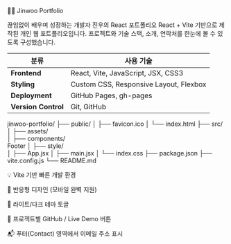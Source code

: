 🧑‍💻 Jinwoo Portfolio

끊임없이 배우며 성장하는 개발자 진우의 React 포트폴리오
React + Vite 기반으로 제작된 개인 웹 포트폴리오입니다.
프로젝트와 기술 스택, 소개, 연락처를 한눈에 볼 수 있도록 구성했습니다.

| 분류                  | 사용 기술                                  |
| ------------------- | -------------------------------------- |
| **Frontend**        | React, Vite, JavaScript, JSX, CSS3     |
| **Styling**         | Custom CSS, Responsive Layout, Flexbox |
| **Deployment**      | GitHub Pages, gh-pages                 |
| **Version Control** | Git, GitHub                            |


jinwoo-portfolio/
├── public/
│   ├── favicon.ico
│   └── index.html
├── src/
│   ├── assets/            
│   ├── components/       
Footer
│   ├── style/             
│   ├── App.jsx
│   ├── main.jsx
│   └── index.css
├── package.json
├── vite.config.js
└── README.md


💡 Vite 기반 빠른 개발 환경

🎨 반응형 디자인 (모바일 완벽 지원)

🌙 라이트/다크 테마 토글

🔗 프로젝트별 GitHub / Live Demo 버튼

📬 푸터(Contact) 영역에서 이메일 주소 표시